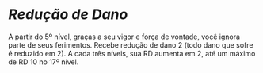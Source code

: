 # *Redução de Dano*

A partir do 5º nível, graças a seu vigor e força de vontade, você ignora parte de seus ferimentos. Recebe redução de dano 2 (todo dano que sofre é reduzido em 2). A cada três níveis, sua RD aumenta em 2, até um máximo de RD 10 no 17º nível.